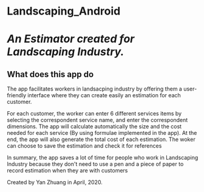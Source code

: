 # Landscaping_Android

<h1><i>An Estimator created for Landscaping Industry.</i></h1>

<h2> What does this app do </h2>

The app facilitates workers in landsacping industry by offering them a user-friendly interface where they can create easily an estimation for each customer. <br>

For each customer, the worker can enter 6 different services items by selecting the correspondent service name, and enter the
correspondent dimensions. The app will calculate automatically the size and the cost needed for each service (By using formulae implemented in the app). At the end, the app will also generate the total cost of each estimation. The woker can choose to save the estimation and check it for references

In summary, the app saves a lot of time for people who work in Landscaping Industry because they don't need to use a pen and a 
piece of paper to record estimation when they are with customers 

Created by Yan Zhuang in April, 2020.

